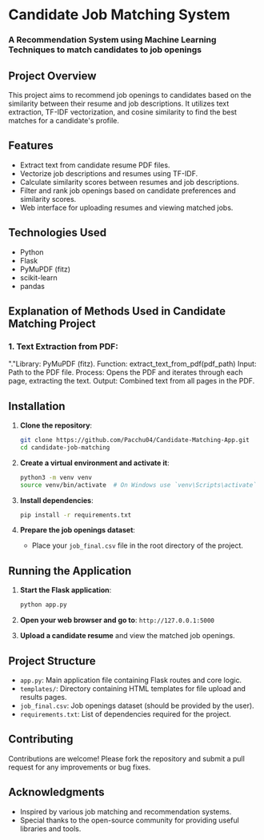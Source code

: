  # Candidate Job Matching System
 ### A Recommendation System using Machine Learning Techniques to match candidates to job openings

## Project Overview

This project aims to recommend job openings to candidates based on the similarity between their resume and job descriptions. It utilizes text extraction, TF-IDF vectorization, and cosine similarity to find the best matches for a candidate's profile.

## Features

- Extract text from candidate resume PDF files.
- Vectorize job descriptions and resumes using TF-IDF.
- Calculate similarity scores between resumes and job descriptions.
- Filter and rank job openings based on candidate preferences and similarity scores.
- Web interface for uploading resumes and viewing matched jobs.

## Technologies Used

- Python
- Flask
- PyMuPDF (fitz)
- scikit-learn
- pandas

## Explanation of Methods Used in Candidate Matching Project

### 1. Text Extraction from PDF:

"."Library: PyMuPDF (fitz).
Function: extract_text_from_pdf(pdf_path)
Input: Path to the PDF file.
Process: Opens the PDF and iterates through each page, extracting the text.
Output: Combined text from all pages in the PDF.

## Installation

1. **Clone the repository**:
    ```bash
    git clone https://github.com/Pacchu04/Candidate-Matching-App.git
    cd candidate-job-matching
    ```

2. **Create a virtual environment and activate it**:
    ```bash
    python3 -m venv venv
    source venv/bin/activate  # On Windows use `venv\Scripts\activate`
    ```

3. **Install dependencies**:
    ```bash
    pip install -r requirements.txt
    ```

4. **Prepare the job openings dataset**:
    - Place your `job_final.csv` file in the root directory of the project.

## Running the Application

1. **Start the Flask application**:
    ```bash
    python app.py
    ```

2. **Open your web browser and go to**: `http://127.0.0.1:5000`

3. **Upload a candidate resume** and view the matched job openings.

## Project Structure

- `app.py`: Main application file containing Flask routes and core logic.
- `templates/`: Directory containing HTML templates for file upload and results pages.
- `job_final.csv`: Job openings dataset (should be provided by the user).
- `requirements.txt`: List of dependencies required for the project.

## Contributing

Contributions are welcome! Please fork the repository and submit a pull request for any improvements or bug fixes.

## Acknowledgments

- Inspired by various job matching and recommendation systems.
- Special thanks to the open-source community for providing useful libraries and tools.


